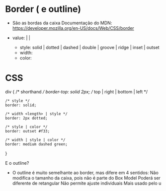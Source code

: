 # Border ( e outline)

* São as bordas da caixa
  Documentação do MDN: https://developer.mozilla.org/en-US/docs/Web/CSS/border

- value: <border-style> | <border-width> | <border-color>
    - style: solid | dotted | dashed | double | groove | ridge | inset | outset 
    - width: <length>
    - color: <color>

# CSS
div {
	/* shorthand */
	border-top: solid 2px; /* top | right | bottom | left */

	/* style */
	border: solid;

	/* width <length> | style */
	border: 2px dotted;

	/* style | color */
	border: outset #f33;

	/* width | style | color */
	border: medium dashed green;

}

E o outline?
- O outline é muito semelhante ao border, mas difere em 4 sentidos:
    Não modifica o tamanho da caixa, pois não é parte do Box Model
    Poderá ser diferente de retangular
    Não permite ajuste individuais
    Mais usado pelo u 